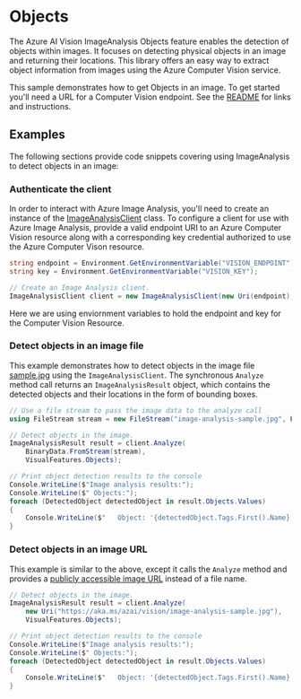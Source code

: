 # Objects

The Azure AI Vision ImageAnalysis Objects feature enables the detection of objects within images. It focuses on detecting physical objects in an image and returning their locations. This library offers an easy way to extract object information from images using the Azure Computer Vision service.

This sample demonstrates how to get Objects in an image. To get started you'll need a URL for a Computer Vision endpoint. See the [README](https://github.com/Azure/azure-sdk-for-net/blob/main/sdk/vision/Azure.AI.Vision.ImageAnalysis/README.md) for links and instructions.

## Examples

The following sections provide code snippets covering using ImageAnalysis to detect objects in an image:

### Authenticate the client

In order to interact with Azure Image Analysis, you'll need to create an instance of the [ImageAnalysisClient][imageanalysis_client_class]
class. To configure a client for use with Azure Image Analysis, provide a valid endpoint URI to an Azure Computer Vision resource
along with a corresponding key credential authorized to use the Azure Computer Vison resource.

```C# Snippet:ImageAnalysisAuth
string endpoint = Environment.GetEnvironmentVariable("VISION_ENDPOINT");
string key = Environment.GetEnvironmentVariable("VISION_KEY");

// Create an Image Analysis client.
ImageAnalysisClient client = new ImageAnalysisClient(new Uri(endpoint), new AzureKeyCredential(key));
```

Here we are using enviornment variables to hold the endpoint and key for the Computer Vision Resource.

### Detect objects in an image file

This example demonstrates how to detect objects in the image file [sample.jpg](https://aka.ms/azai/vision/image-analysis-sample.jpg) using the `ImageAnalysisClient`. The synchronous `Analyze` method call returns an `ImageAnalysisResult` object, which contains the detected objects and their locations in the form of bounding boxes.

```C# Snippet:ImageAnalysisObjectsFromFile
// Use a file stream to pass the image data to the analyze call
using FileStream stream = new FileStream("image-analysis-sample.jpg", FileMode.Open);

// Detect objects in the image.
ImageAnalysisResult result = client.Analyze(
    BinaryData.FromStream(stream),
    VisualFeatures.Objects);

// Print object detection results to the console
Console.WriteLine($"Image analysis results:");
Console.WriteLine($" Objects:");
foreach (DetectedObject detectedObject in result.Objects.Values)
{
    Console.WriteLine($"   Object: '{detectedObject.Tags.First().Name}', Bounding box {detectedObject.BoundingBox.ToString()}");
}
```

### Detect objects in an image URL

This example is similar to the above, except it calls the `Analyze` method and provides a [publicly accessible image URL](https://aka.ms/azai/vision/image-analysis-sample.jpg) instead of a file name.

```C# Snippet:ImageAnalysisObjectsFromUrl
// Detect objects in the image.
ImageAnalysisResult result = client.Analyze(
    new Uri("https://aka.ms/azai/vision/image-analysis-sample.jpg"),
    VisualFeatures.Objects);

// Print object detection results to the console
Console.WriteLine($"Image analysis results:");
Console.WriteLine($" Objects:");
foreach (DetectedObject detectedObject in result.Objects.Values)
{
    Console.WriteLine($"   Object: '{detectedObject.Tags.First().Name}', Bounding box {detectedObject.BoundingBox.ToString()}");
}
```

[imageanalysis_client_class]: https://github.com/Azure/azure-sdk-for-net/blob/main/sdk/vision/Azure.AI.Vision.ImageAnalysis/src/Generated/ImageAnalysisClient.cs